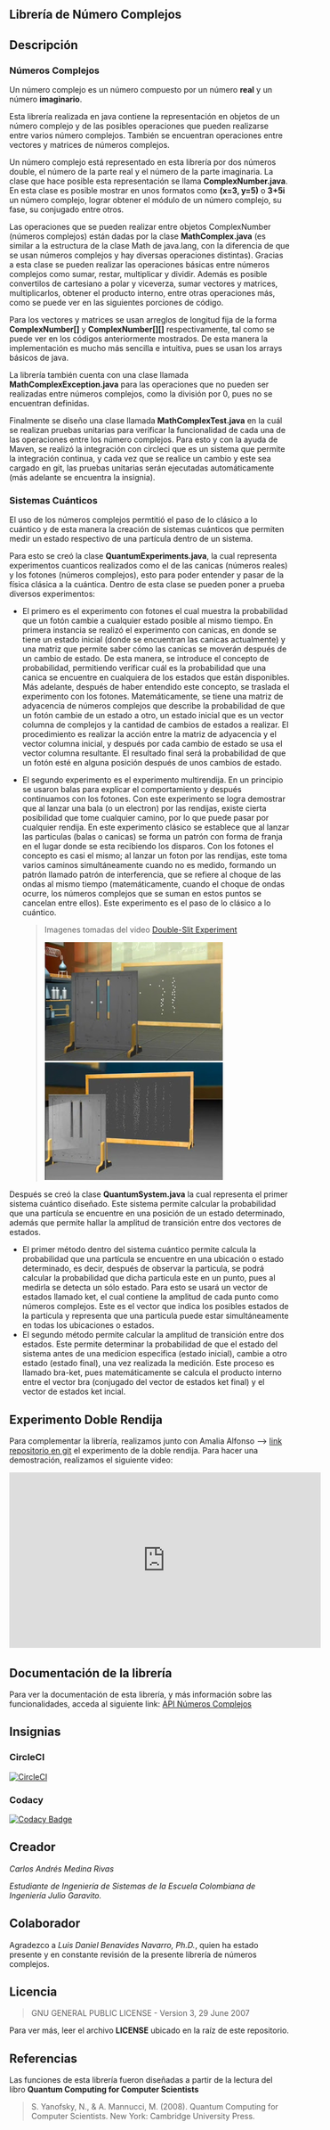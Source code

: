 ## Librería de Número Complejos

## Descripción

### Números Complejos
Un número complejo es un número compuesto por un número **real** y un número **imaginario**.

Esta librería realizada en java contiene la representación en objetos de un número complejo y de las posibles operaciones que pueden realizarse entre varios número complejos. También se encuentran operaciones entre vectores y matrices de números complejos.

Un número complejo está representado en esta librería por dos números double, el número de la parte real y el número de la parte imaginaria. La clase que hace posible esta representación se llama **ComplexNumber.java**. En esta clase es posible mostrar en unos formatos como **(x=3, y=5)** o **3+5i** un número complejo, lograr obtener el módulo de un número complejo, su fase, su conjugado entre otros.

Las operaciones que se pueden realizar entre objetos ComplexNumber (números complejos) están dadas por la clase **MathComplex.java** (es similar a la estructura de la clase Math de java.lang, con la diferencia de que se usan números complejos y hay diversas operaciones distintas). Gracias a esta clase se pueden realizar las operaciones básicas entre números complejos como sumar, restar, multiplicar y dividir. Además es posible convertilos de cartesiano a polar y viceverza, sumar vectores y matrices, multiplicarlos, obtener el producto interno, entre otras operaciones más, como se puede ver en las siguientes porciones de código.

Para los vectores y matrices se usan arreglos de longitud fija de la forma **ComplexNumber[]** y **ComplexNumber[][]** respectivamente, tal como se puede ver en los códigos anteriormente mostrados. De esta manera la implementación es mucho más sencilla e intuitiva, pues se usan los arrays básicos de java.

La librería también cuenta con una clase llamada **MathComplexException.java** para las operaciones que no pueden ser realizadas entre números complejos, como la división por 0, pues no se encuentran definidas.

Finalmente se diseño una clase llamada **MathComplexTest.java** en la cuál se realizan pruebas unitarias para verificar la funcionalidad de cada una de las operaciones entre los número complejos. Para esto y con la ayuda de Maven, se realizó la integración con circleci que es un sistema que permite la integración continua, y cada vez que se realice un cambio y este sea cargado en git, las pruebas unitarias serán ejecutadas automáticamente (más adelante se encuentra la insignia).

### Sistemas Cuánticos
El uso de los números complejos permtitió el paso de lo clásico a lo cuántico y de esta manera la creación de sistemas cuánticos que permiten medir un estado respectivo de una partícula dentro de un sistema.
 
Para esto se creó la clase **QuantumExperiments.java**, la cual representa experimentos cuanticos realizados como el de las canicas (números reales) y los fotones (números complejos), esto para poder entender y pasar de la física clásica a la cuántica. Dentro de esta clase se pueden poner a prueba diversos experimentos:

- El primero es el experimento con fotones el cual muestra la probabilidad que un fotón cambie a cualquier estado posible al mismo tiempo. En primera instancia se realizó el experimento con canicas, en donde se tiene un estado inicial (donde se encuentran las canicas actualmente) y una matriz que permite saber cómo las canicas se moverán después de un cambio de estado. De esta manera, se introduce el concepto de probabilidad, permitiendo verificar cuál es la probabilidad que una canica se encuentre en cualquiera de los estados que están disponibles. Más adelante, después de haber entendido este concepto, se traslada el experimento con los fotones. Matemáticamente, se tiene una matriz de adyacencia de números complejos que describe la probabilidad de que un fotón cambie de un estado a otro, un estado inicial que es un vector columna de complejos y la cantidad de cambios de estados a realizar. El procedimiento es realizar la acción entre la matriz de adyacencia y el vector columna inicial, y después por cada cambio de estado se usa el vector columna resultante. El resultado final será la probabilidad de que un fotón esté en alguna posición después de unos cambios de estado.
- El segundo experimento es el experimento multirendija. En un principio se usaron balas para explicar el comportamiento y después continuamos con los fotones. Con este experimento se logra demostrar que al lanzar una bala (o un electron) por las rendijas, existe cierta posibilidad que tome cualquier camino, por lo que puede pasar por cualquier rendija. En este experimento clásico se establece que al lanzar las particulas (balas o canicas) se forma un patrón con forma de franja en el lugar donde se esta recibiendo los disparos. Con los fotones el concepto es casi el mismo; al lanzar un foton por las rendijas, este toma varios caminos simultáneamente cuando no es medido, formando un patrón llamado patrón de interferencia, que se refiere al choque de las ondas al mismo tiempo (matemáticamente, cuando el choque de ondas ocurre, los números complejos que se suman en estos puntos se cancelan entre ellos). Este experimento es el paso de lo clásico a lo cuántico.

	> Imagenes tomadas del video [Double-Slit Experiment](https://www.youtube.com/watch?v=DfPeprQ7oGc "Double-Slit Experiment")
	> 
	> ![](/src/main/resources/Marble.jpg)
	> ![](/src/main/resources/Foton.jpg)

Después se creó la clase **QuantumSystem.java** la cual representa el primer sistema cuántico diseñado. Este sistema permite calcular la probabilidad que una partícula se encuentre en una posición de un estado determinado, además que permite hallar la amplitud de transición entre dos vectores de estados.

- El primer método dentro del sistema cuántico permite calcula la probabilidad que una partícula se encuentre en una ubicación o estado determinado, es decir, después de observar la particula, se podrá calcular la probabilidad que dicha particula este en un punto, pues al medirla se detecta un sólo estado. Para esto se usará un vector de estados llamado ket, el cual contiene la amplitud de cada punto como números complejos. Este es el vector que indica los posibles estados de la particula y representa que una particula puede estar simultáneamente en todas los ubicaciones o estados.
- El segundo método permite calcular la amplitud de transición entre dos estados. Este permite determinar la probabilidad de que el estado del sistema antes de una medicion especifica (estado inicial), cambie a otro estado (estado final), una vez realizada la medición. Este proceso es llamado bra-ket, pues matemáticamente se calcula el producto interno entre el vector bra (conjugado del vector de estados ket final) y el vector de estados ket incial.

## Experimento Doble Rendija
Para complementar la librería, realizamos junto con Amalia Alfonso --> [link repositorio en git](https://github.com/acai-bjca/NumbersComplex) el experimento de la doble rendija. Para hacer una demostración, realizamos el siguiente video:

<iframe width="560" height="315" src="https://www.youtube.com/embed/65k-r1hv4q8" frameborder="0" allow="accelerometer; autoplay; encrypted-media; gyroscope; picture-in-picture" allowfullscreen></iframe>

## Documentación de la librería
Para ver la documentación de esta librería, y más información sobre las funcionalidades, acceda al siguiente link: [API Números Complejos](https://carloscl98.github.io/ComplexNumbers/docs/index.html)

## Insignias

### CircleCI
[![CircleCI](https://circleci.com/gh/CarlosCL98/ComplexNumbers.svg?style=svg)](https://circleci.com/gh/CarlosCL98/ComplexNumbers)

### Codacy
[![Codacy Badge](https://api.codacy.com/project/badge/Grade/5fd82b18fe334ac7bc0384fe0be4275c)](https://www.codacy.com/app/CarlosCL98/ComplexNumbers?utm_source=github.com&amp;utm_medium=referral&amp;utm_content=CarlosCL98/ComplexNumbers&amp;utm_campaign=Badge_Grade)

## Creador
*Carlos Andrés Medina Rivas*

*Estudiante de Ingeniería de Sistemas de la Escuela Colombiana de Ingeniería Julio Garavito.*

## Colaborador
Agradezco a *Luis Daniel Benavides Navarro, Ph.D.*, quien ha estado presente y en constante revisión de la presente librería de números complejos.

## Licencia
>GNU GENERAL PUBLIC LICENSE - Version 3, 29 June 2007

Para ver más, leer el archivo **LICENSE** ubicado en la raíz de este repositorio.

## Referencias
Las funciones de esta librería fueron diseñadas a partir de la lectura del libro **Quantum Computing for Computer Scientists**
> S. Yanofsky, N., & A. Mannucci, M. (2008). Quantum Computing for Computer Scientists. New York: Cambridge University Press.
